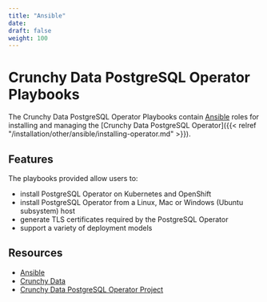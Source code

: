 ```yaml
---
title: "Ansible"
date:
draft: false
weight: 100
---
```


# Crunchy Data PostgreSQL Operator Playbooks

The Crunchy Data PostgreSQL Operator Playbooks contain [Ansible](https://www.ansible.com/)
roles for installing and managing the [Crunchy Data PostgreSQL Operator]({{< relref "/installation/other/ansible/installing-operator.md" >}}).  

## Features

The playbooks provided allow users to:

* install PostgreSQL Operator on Kubernetes and OpenShift
* install PostgreSQL Operator from a Linux, Mac or Windows (Ubuntu subsystem) host
* generate TLS certificates required by the PostgreSQL Operator
* support a variety of deployment models

## Resources

* [Ansible](https://www.ansible.com/)
* [Crunchy Data](https://www.crunchydata.com/)
* [Crunchy Data PostgreSQL Operator Project](https://github.com/CrunchyData/postgres-operator)
